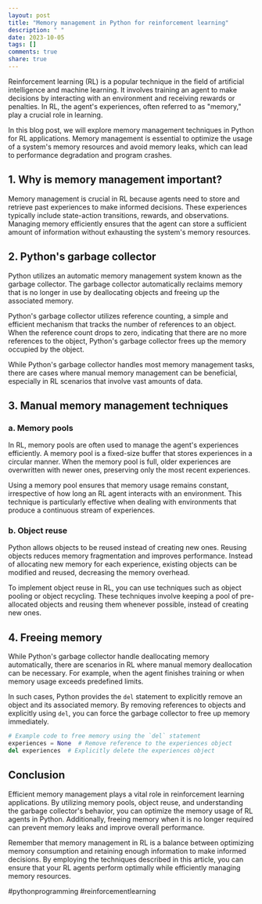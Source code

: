 ```yaml
---
layout: post
title: "Memory management in Python for reinforcement learning"
description: " "
date: 2023-10-05
tags: []
comments: true
share: true
---
```


Reinforcement learning (RL) is a popular technique in the field of artificial intelligence and machine learning. It involves training an agent to make decisions by interacting with an environment and receiving rewards or penalties. In RL, the agent's experiences, often referred to as "memory," play a crucial role in learning.

In this blog post, we will explore memory management techniques in Python for RL applications. Memory management is essential to optimize the usage of a system's memory resources and avoid memory leaks, which can lead to performance degradation and program crashes.

## 1. Why is memory management important?

Memory management is crucial in RL because agents need to store and retrieve past experiences to make informed decisions. These experiences typically include state-action transitions, rewards, and observations. Managing memory efficiently ensures that the agent can store a sufficient amount of information without exhausting the system's memory resources.

## 2. Python's garbage collector

Python utilizes an automatic memory management system known as the garbage collector. The garbage collector automatically reclaims memory that is no longer in use by deallocating objects and freeing up the associated memory.

Python's garbage collector utilizes reference counting, a simple and efficient mechanism that tracks the number of references to an object. When the reference count drops to zero, indicating that there are no more references to the object, Python's garbage collector frees up the memory occupied by the object.

While Python's garbage collector handles most memory management tasks, there are cases where manual memory management can be beneficial, especially in RL scenarios that involve vast amounts of data.

## 3. Manual memory management techniques

### a. Memory pools

In RL, memory pools are often used to manage the agent's experiences efficiently. A memory pool is a fixed-size buffer that stores experiences in a circular manner. When the memory pool is full, older experiences are overwritten with newer ones, preserving only the most recent experiences.

Using a memory pool ensures that memory usage remains constant, irrespective of how long an RL agent interacts with an environment. This technique is particularly effective when dealing with environments that produce a continuous stream of experiences.

### b. Object reuse

Python allows objects to be reused instead of creating new ones. Reusing objects reduces memory fragmentation and improves performance. Instead of allocating new memory for each experience, existing objects can be modified and reused, decreasing the memory overhead.

To implement object reuse in RL, you can use techniques such as object pooling or object recycling. These techniques involve keeping a pool of pre-allocated objects and reusing them whenever possible, instead of creating new ones.

## 4. Freeing memory

While Python's garbage collector handle deallocating memory automatically, there are scenarios in RL where manual memory deallocation can be necessary. For example, when the agent finishes training or when memory usage exceeds predefined limits.

In such cases, Python provides the `del` statement to explicitly remove an object and its associated memory. By removing references to objects and explicitly using `del`, you can force the garbage collector to free up memory immediately.

```python
# Example code to free memory using the `del` statement
experiences = None  # Remove reference to the experiences object
del experiences  # Explicitly delete the experiences object
```

## Conclusion

Efficient memory management plays a vital role in reinforcement learning applications. By utilizing memory pools, object reuse, and understanding the garbage collector's behavior, you can optimize the memory usage of RL agents in Python. Additionally, freeing memory when it is no longer required can prevent memory leaks and improve overall performance.

Remember that memory management in RL is a balance between optimizing memory consumption and retaining enough information to make informed decisions. By employing the techniques described in this article, you can ensure that your RL agents perform optimally while efficiently managing memory resources.

#pythonprogramming #reinforcementlearning